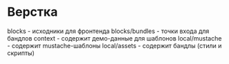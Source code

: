 # Верстка 

blocks - исходники для фронтенда
blocks/bundles - точки входа для бандлов
context - содержит демо-данные для шаблонов
local/mustache - содержит mustache-шаблоны
local/assets - содержит бандлы (стили и скрипты)

